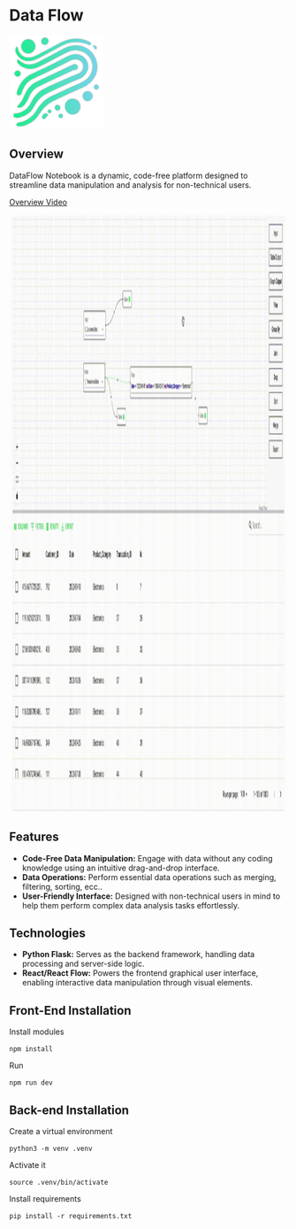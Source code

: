 # Data Flow 
<img src="gitData/Data%20Flow%20logo.png" alt="Data Flow Logo" width="170" height="170">

## Overview
DataFlow Notebook is a dynamic, code-free platform designed to streamline data manipulation and analysis for non-technical users. 

[Overview Video](https://www.youtube.com/watch?v=k6jkgq2yCus&ab_channel=MSstudioHD)

<img src="gitData/Data%20Flow%202.gif" alt="Data Flow Logo" width="1920" height="1080"> 

## Features
- **Code-Free Data Manipulation:** Engage with data without any coding knowledge using an intuitive drag-and-drop interface.
- **Data Operations:** Perform essential data operations such as merging, filtering, sorting, ecc..
- **User-Friendly Interface:** Designed with non-technical users in mind to help them perform complex data analysis tasks effortlessly.
## Technologies
- **Python Flask:** Serves as the backend framework, handling data processing and server-side logic.
- **React/React Flow:** Powers the frontend graphical user interface, enabling interactive data manipulation through visual elements.

## Front-End Installation 

Install modules
```shell
npm install
```

Run 
```shell
npm run dev
```
## Back-end Installation 

Create a virtual environment
```shell
python3 -m venv .venv
```
Activate it
```shell
source .venv/bin/activate
```
Install requirements
```shell
pip install -r requirements.txt
```

